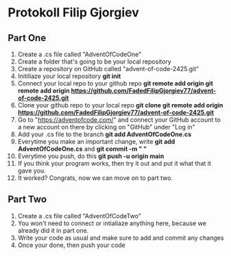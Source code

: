 # Protokoll Filip Gjorgiev

## Part One
1. Create a .cs file called "AdventOfCodeOne"
2. Create a folder that's going to be your local repository
3. Create a repository on GitHub called "advent-of-code-2425.git"
4. Initiliaze your local repository **git init**
5. Connect your local repo to your github repo **git remote add origin git remote add origin https://github.com/FadedFilipGjorgiev77/advent-of-code-2425.git**
6. Clone your github repo to your local repo **git clone git remote add origin https://github.com/FadedFilipGjorgiev77/advent-of-code-2425.git**
7. Go to "https://adventofcode.com/" and connect your GitHub account to a new account on there by clicking on "GitHub" under "Log in"
8. Add your .cs file to the branch **git add AdventOfCodeOne.cs**
9. Everytime you make an important change, write **git add AdventOfCodeOne.cs** and **git commit -m " "**
10. Everytime you push, do this **git push -u origin main**
11. If you think your program works, then try it out and put it what that it gave you. 
12. It worked? Congrats, now we can move on to part two.

## Part Two
1. Create a .cs file called "AdventOfCodeTwo"
2. You won't need to connect or intialiaze anything here, because we already did it in part one.
3. Write your code as usual and make sure to add and commit any changes
4. Once your done, then push your code